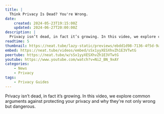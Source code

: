 ```yaml
---
title: |
  Think Privacy Is Dead? You're Wrong.
date:
    created: 2024-05-23T19:15:00Z
    updated: 2024-06-27T20:00:00Z
description: |
  Privacy isn’t dead, in fact it’s growing. In this video, we explore common arguments against protecting your privacy and why they're not only wrong but dangerous.
readtime: 5
thumbnail: https://neat.tube/lazy-static/previews/ebdd1d98-7136-4f5d-9a9e-449004ce47d1.jpg
embed: https://neat.tube/videos/embed/sSx1yyXESXhvZh1E3VTwtG
peertube: https://neat.tube/w/sSx1yyXESXhvZh1E3VTwtG
youtube: https://www.youtube.com/watch?v=Ni2_BN_9xAY
categories:
    - News
    - Privacy
tags:
    - Privacy Guides
---
```

Privacy isn’t dead, in fact it’s growing. In this video, we explore common arguments against protecting your privacy and why they're not only wrong but dangerous.
